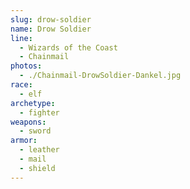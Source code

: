 ```yaml
---
slug: drow-soldier
name: Drow Soldier
line:
  - Wizards of the Coast
  - Chainmail
photos:
  - ./Chainmail-DrowSoldier-Dankel.jpg
race:
  - elf
archetype:
  - fighter
weapons:
  - sword
armor:
  - leather
  - mail
  - shield
---
```

